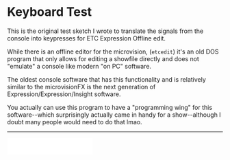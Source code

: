 # Keyboard Test

This is the original test sketch I wrote to translate the signals from the 
console into keypresses for ETC Expression Offline edit.

While there is an offline editor for the microvision, (`etcedit`) it's an old
DOS program that only allows for editing a showfile directly and does not
"emulate" a console like modern "on PC" software.

The oldest console software that has this functionality and is relatively
similar to the microvisionFX is the next generation of 
Expression/Expression/Insight software.

You actually can use this program to have a "programming wing" for this
software--which surprisingly actually came in handy for a show--although
I doubt many people would need to do that lmao.

___
<img align="middle" width="200px" src="/img/microEOS-white.png">
